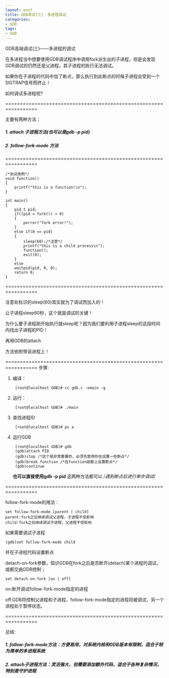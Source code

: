 ```yaml
---
layout: post
title: GDB调试(三)：多进程调试
categories:
- GDB
tags:
- GDB
---
```


GDB高端调试(三)——多进程的调试

在多进程当中想要使用GDB调试程序中调用fork派生出的子进程，但是会发现GDB调试的仍然还是父进程，其子进程的执行无法调试。

如果你在子进程的代码中加了断点，那么执行到此断点的时候子进程会受到一个SIGTRAP信号而终止！

如何调试多进程呢?

=================================================================

主要有两种方法：
##### 1. attach 子进程方法(也可以是gdb -p pid)
##### 2. follow-fork-mode 方法

=================================================================


    
    /*测试用例*/
    void function()
    {
    	printf("this is a function!\n");
    }
    
    int main()
    {
    	pid_t pid;
    	if((pid = fork()) < 0)
    	{
    		perror("fork error!");
    	}
    	else if(0 == pid)
    	{
    		sleep(60);/*注意*/
    		printf("this is a child process\n");
    		function();
    		exit(0);
    	}
    	else
    	waitpid(pid, 0, 0);
    	return 0;
    }


=================================================================

注意处标识的sleep(60)其实就为了调试而加入的！

让子进程sleep60秒，这个就是调试的关键！

为什么要子进程刚开始执行就sleep呢？因为我们要利用子进程sleep的这段时间内找出子进程的PID！

再用GDB的attach

方法依附带该进程上！

=================================================================
步骤:
1. 编译：

		[root@localhost GDB]# cc gdb.c -omain -g
    
2. 运行：
	
    	[root@localhost GDB]# ./main

3. 查找进程ID

		[root@localhost GDB]# ps a

4. 运行GDB

        [root@localhost GDB]# gdb
        (gdb)attach PID
        (gdb)stop /*这个是非常重要的，必须先暂停你在设置一些断点*/
        (gdb)break function /*在function函数上设置断点*/
        (gdb)continue
	**也可以直接使用gdb -p pid** 这两种方法都可以
	/*遇到断点后进行单步调试*/

=================================================================

follow-fork-mode的用法：
	
    set follow-fork-mode [parent | child]
    parent:fork之后继续调试父进程，子进程不受影响
    child:fork之后继续调试子进程，父进程不受影响

如果需要调试子进程
	
    (gdb)set follow-fork-mode child

并在子进程代码设置断点

detach-on-fork参数，知识GDB在fork之后是否断开(detach)某个进程的调试，或都交由GDB控制；

    set detach-on-fork [on | off]

on:断开调试follow-fork-mode指定的进程

off:GDB将控制父进程和子进程，follow-fork-mode指定的进程将被调试，另一个进程处于暂停状态。

=================================================================

总结:
##### 1. follow-fork-mode方法：方便易用，对系统内核和GDB版本有限制，适合于较为简单的多进程系统

##### 2. attach子进程方法：灵活强大，但需要添加额外代码，适合于各种复杂情况，特别是守护进程
